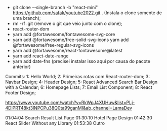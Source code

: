 * git clone --single-branch -b "react-mini" https://github.com/safak/youtube2022.git . (Instala o clone somente de uma branch);
* rm -rf .git  (remove o git que veio junto com o clone);
* react-router-dom
* yarn add @fortawesome/fontawesome-svg-core
* yarn add @fortawesome/free-solid-svg-icons
yarn add @fortawesome/free-regular-svg-icons
* yarn add @fortawesome/react-fontawesome@latest
* yarn add react-date-range
* yarn add date-fns  (precisei instalar isso aqui por causa do pacote anterior)



Commits:
1: Hello World;
2: Primeiras rotas com React-router-dom;
3: Navbar Design;
4: Header Design;
5: React Advanced Search Bar Design with a Calendar;
6: Homepage Lists;
7: Email List Component;
8: React Footer Design;


https://www.youtube.com/watch?v=RkWpJ4XUHuw&list=PLj-4DlPRT48kt3lNPCPu38Q0ta99ganMI&ab_channel=LamaDev


01:04:04 Search Result List Page
01:30:10 Hotel Page Design
01:42:30 React Slider Without any Library
01:53:38 Outro